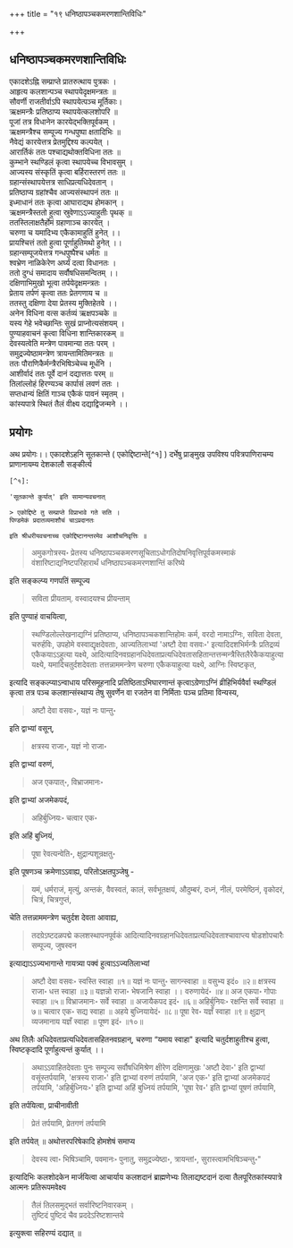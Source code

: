 +++
title = "१९ धनिष्ठापञ्चकमरणशान्तिविधिः"

+++
## धनिष्ठापञ्चकमरणशान्तिविधिः

एकादशेऽह्नि सम्प्राप्ते प्रातरुत्थाय पुत्रकः ।  
आहृत्य कलशान्पञ्च स्थापयेदृक्षमन्त्रतः ॥  
सौवर्णी राजतीर्वाऽपि स्थापयेत्पञ्च मूर्तिकाः।  
ऋक्षमन्त्रैः प्रतिष्ठाप्य स्थापयेत्कलशोपरि ॥  
पूजां तत्र विधानेन कारयेद्भक्तिपूर्वकम् ।  
ऋक्षमन्त्रैश्च सम्पूज्य गन्धपुष्पा क्षतादिभिः ॥  
नैवेद्यं कारयेत्तत्र प्रेतमुद्दिश्य कल्पयेत् ।  
आरार्तिकं ततः पश्चाद्यथोक्तविधिना ततः ॥  
कुम्भाने स्थण्डिलं कृत्वा स्थापयेच्च विभावसुम् ।  
आज्यस्य संस्कृतिं कृत्वा बर्हिरास्तरणं ततः ॥  
ग्रहान्संस्थापयेत्तत्र साधिप्रत्यधिदेवतान् ।  
प्रतिष्ठाप्य ग्रहांश्चैव आज्यसंस्थापनं ततः ॥  
इध्माधानं ततः कृत्वा आघाराद्यथ होमकान् ।  
ऋक्षमन्त्रैस्ततो हुत्वा स्रुवेणाऽऽज्याहुतीः पृथक् ॥  
ततस्तिलाक्षतैर्होमं ग्रहाणाञ्च कारयेत् ।  
चरुणा च यमादिभ्य एकैकामाहुतिं हुनेत् ।।  
प्रायश्चित्तं ततो हुत्वा पूर्णाहुतिमथो हुनेत् ।।  
ग्रहान्सम्पूजयेत्तत्र गन्धपुष्पैश्च धर्मतः ॥  
श्वभ्रेण नाळिकेरेण अर्घ्यं दत्वा विधानतः ।  
ततो दुग्धं समादाय सर्वौषधिसमन्वितम् ।।  
दक्षिणाभिमुखो भूत्वा तर्पयेदृक्षमन्त्रतः ।  
प्रेताय तर्पणं कृत्वा ततः प्रेतगणाय च ॥  
ततस्तु दक्षिणा देया प्रेतस्य मुक्तिहेतवे ।।  
अनेन विधिना वत्स कर्तव्यं ऋक्षपञ्चके ॥  
यस्य गेहे भवेच्छान्तिः सुखं प्राप्नोत्यसंशयम् ।  
पुण्याहवाचनं कृत्वा विधिना शान्तिकारकम् ॥  
देवस्यत्वेति मन्त्रेण पावमान्या ततः परम् ।  
समुद्रज्येष्ठामन्त्रेण त्रायन्तामितिमन्त्रतः ॥  
ततः पौराणिकैर्मन्त्रैरभिषिञ्चेच्च मूर्धनि ।  
आशीर्वादं ततः पूर्वे दानं दद्यात्ततः परम् ॥  
तिलांल्लोहं हिरण्यञ्च कार्पासं लवणं ततः ।  
सप्तधान्यं क्षितिं गाञ्च एकैकं पावनं स्मृतम् ।  
कांस्यपात्रे स्थितं तैलं वीक्ष्य दद्याद्विजन्मने ।।

## प्रयोगः

अथ प्रयोगः।। एकादशेऽहनि सूतकान्ते ( एकोद्दिष्टान्ते[^१] ) दर्भेषु प्राङ्मुख उपविश्य पवित्रपाणिराचम्य प्राणानायम्य देशकालौ सङ्कीर्त्य 

    [^१]:
    
    'सूतकान्ते कुर्यात्' इति सामान्यवचनात्

    > एकोद्दिष्टे तु सम्प्राप्ते विप्राभावे गते सति ।  
    पिण्डमेकं प्रदातव्यमाशौचं चाऽप्रदानतः

    इति श्रीधरीयवचनाच्च एकोद्दिष्टानन्तरमेव आशौचनिवृत्तिः ॥

> अमुकगोत्रस्य॰ प्रेतस्य धनिष्ठापञ्चकमरणसूचिताऽधोगतिदोषनिवृत्तिपूर्वकमस्माकं वंशारिष्टाद्यनिष्टपरिहारार्थं धनिष्ठापञ्चकमरणशान्तिं करिष्ये 

इति सङ्कल्प्य गणपतिं सम्पूज्य

> सविता प्रीयताम्. वस्वादयश्च प्रीयन्ताम् 

इति पुण्याहं वाचयित्वा, 

> स्थण्डिलोल्लेखनाद्यग्निं प्रतिष्ठाप्य, धनिष्ठापञ्चकशान्तिहोमः कर्म, वरदो नामाऽग्निः, सविता देवता, चरुर्हविः, उपहोमे वस्वाद्यृक्षदेवताः, आज्यतिलाभ्यां 'अष्टौ देवा वसवः॰' इत्यादिदशभिर्मन्त्रैः प्रतिद्रव्यं एकैकयाऽऽहुत्या यक्ष्ये, आदित्यादिनवग्रहानधिदेवताप्रत्यधिदेवतासहितान्तत्तन्मन्त्रैस्तिलैरेकैकयाहुत्या यक्ष्ये, यमादिचतुर्दशदेवताः तत्तन्नाममन्त्रेण चरुणा एकैकयाहुत्या यक्ष्ये, आग्निः स्विष्टकृत, 

इत्यादि सङ्कल्प्याऽन्वाधाय परिसमूहनादि प्रतिष्ठिताऽभिघारणान्तं कृत्वाऽग्रेणाऽग्निं व्रीहिभिर्यवैर्वा स्थण्डिलं कृत्वा तत्र पञ्च कलशान्संस्थाप्य तेषु सुवर्णेन वा रजतेन वा निर्मिताः पञ्च प्रतिमा विन्यस्य, 

> अष्टौ देवा वसवः॰, यज्ञं नः पान्तु॰ 

इति द्वाभ्यां वसून्, 

> क्षत्रस्य राजा॰, यज्ञं नो राजा॰

इति द्वाभ्यां वरुणं, 

> अज एकपात्॰, विभ्राजमानः॰ 

इति द्वाभ्यां अजमेकपदं, 

> अहिर्बुध्नियः॰ चत्वार एक॰ 

इति अहिं बुध्नियं, 

> पूषा रेवत्यन्वेति॰, क्षुद्रान्पशून्रक्षतु॰  

इति पूषणञ्च क्रमेणाऽऽवाह्य, परितोऽक्षतपुञ्जेषु - 

> यमं, धर्मराजं, मृत्युं, अन्तकं, वैवस्वतं, कालं, सर्वभूतक्षयं, औदुम्बरं, दध्नं, नीलं, परमेष्ठिनं, वृकोदरं, चित्रं, चित्रगुप्तं, 

चेति तत्तन्नाममन्त्रेण चतुर्दश देवता आवाह्य, 

> तदग्रेऽष्टदळपद्मे कलशस्थापनपूर्वकं आदित्यादिनवग्रहानधिदेवताप्रत्यधिदेवताश्चावाप्त्य षोडशोपचारैः सम्पूज्य, जुषस्वन 

इत्याद्याऽऽज्यभागान्ते गायत्र्या पक्वं हुत्वाऽऽज्यतिलाभ्यां 

> अष्टौ देवा वसवः॰ स्वस्ति स्वाहा ॥१॥ यज्ञं नः पान्तु॰ सागन्स्वाहा ॥ वसुभ्य इदं० ॥२॥ क्षत्रस्य राजा॰ धत्त स्वाहा ॥३॥ यज्ञन्नो राजा॰ भेषजानि स्वाहा ।। वरुणायेदं॰ ॥४॥ अज एकपा॰ गोपाः स्वाहा ॥५॥ विभ्राजमानः॰ सर्वे स्वाहा ॥ अजायैकपद इदं॰ ॥६॥ अहिर्बुनियः॰ रक्षन्ति सर्वे स्वाहा ॥७॥ चत्वार एक॰ सद्य स्वाहा ॥ अहये बुध्नियायेदं॰ ॥८॥ पूषा रेव॰ यज्ञँ स्वाहा ॥९॥ क्षुद्रान् व्यजमानाय यज्ञँ स्वाहा ॥ पूष्ण इदं॰ ॥१०॥

अथ तिलैः अधिदेवताप्रत्यधिदेवतासहितनवग्रहान्, चरुणा “यमाय स्वाहा" इत्यादि चतुर्दशाहुतीश्च हुत्वा, स्विष्टकृदादि पूर्णाहुत्यन्तं कुर्यात् ।। 

> अथाऽऽवाहितदेवताः पुनः सम्पूज्य सर्वौषधिमिश्रेण क्षीरेण दक्षिणामुखः 'अष्टौ देवा॰' इति द्वाभ्यां वसूंस्तर्पयामि, 'क्षत्रस्य राजा॰' इति द्वाभ्यां वरुणं तर्पयामि, 'अज एक॰' इति द्वाभ्यां अजमेकपदं तर्पयामि, 'अहिर्बुध्नियः॰' इति द्वाभ्यां अहिं बुध्नियं तर्पयामि, 'पूषा रेव॰' इति द्वाभ्यां पूषणं तर्पयामि, 

इति तर्पयित्वा, प्राचीनावीती 

> प्रेतं तर्पयामि, प्रेतगणं तर्पयामि

इति तर्पयेत् ॥ अथोत्तरपरिषेकादि होमशेषं समाप्य 

> देवस्य त्वा॰ भिषिञ्चामि, पवमानः॰ पुनातु, समुद्रज्येष्ठा॰, त्रायन्तां॰, सुरास्त्वामभिषिञ्चन्तु॰" 

इत्यादिभिः कलशोदकेन मार्जयित्वा आचार्याय कलशदानं ब्राह्मणेभ्यः तिलाद्यष्टदानं दत्वा तैलपूरितकांस्यपात्रे आत्मनः प्रतिरूपमवेक्ष्य 

> तैलं तिलसमुद्भतं सर्वारिष्टनिवारकम् ।  
तुष्टिदं पुष्टिदं चैव प्रददेऽरिष्टशान्तये

इत्युक्त्वा सहिरण्यं दद्यात् ॥